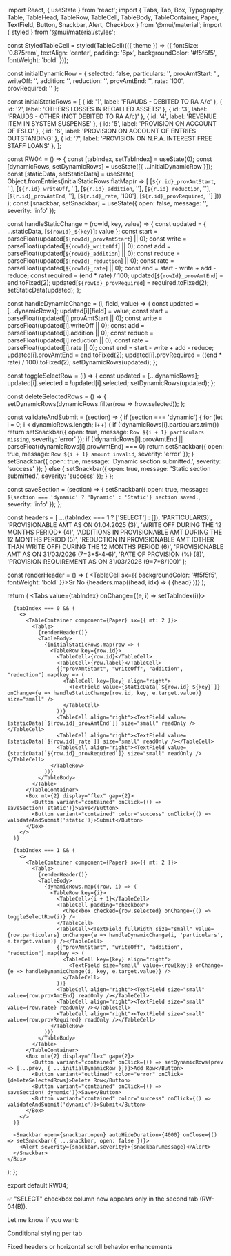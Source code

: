 import React, { useState } from 'react';
import {
  Tabs, Tab, Box, Typography, Table, TableHead, TableRow, TableCell, TableBody,
  TableContainer, Paper, TextField, Button, Snackbar, Alert, Checkbox
} from '@mui/material';
import { styled } from '@mui/material/styles';

const StyledTableCell = styled(TableCell)(({ theme }) => ({
  fontSize: '0.875rem',
  textAlign: 'center',
  padding: '6px',
  backgroundColor: '#f5f5f5',
  fontWeight: 'bold'
}));

const initialDynamicRow = {
  selected: false,
  particulars: '', provAmtStart: '', writeOff: '', addition: '', reduction: '', provAmtEnd: '', rate: '100', provRequired: ''
};

const initialStaticRows = [
  { id: '1', label: 'FRAUDS - DEBITED TO RA A/c' },
  { id: '2', label: 'OTHERS LOSSES IN RECALLED ASSETS' },
  { id: '3', label: 'FRAUDS - OTHER (NOT DEBITED TO RA A/c)' },
  { id: '4', label: 'REVENUE ITEM IN SYSTEM SUSPENSE' },
  { id: '5', label: 'PROVISION ON ACCOUNT OF FSLO' },
  { id: '6', label: 'PROVISION ON ACCOUNT OF ENTRIES OUTSTANDING' },
  { id: '7', label: 'PROVISION ON N.P.A. INTEREST FREE STAFF LOANS' },
];

const RW04 = () => {
  const [tabIndex, setTabIndex] = useState(0);
  const [dynamicRows, setDynamicRows] = useState([{ ...initialDynamicRow }]);
  const [staticData, setStaticData] = useState(
    Object.fromEntries(initialStaticRows.flatMap(r => [
      [`${r.id}_provAmtStart`, ''],
      [`${r.id}_writeOff`, ''],
      [`${r.id}_addition`, ''],
      [`${r.id}_reduction`, ''],
      [`${r.id}_provAmtEnd`, ''],
      [`${r.id}_rate`, '100'],
      [`${r.id}_provRequired`, '']
    ]))
  );
  const [snackbar, setSnackbar] = useState({ open: false, message: '', severity: 'info' });

  const handleStaticChange = (rowId, key, value) => {
    const updated = { ...staticData, [`${rowId}_${key}`]: value };
    const start = parseFloat(updated[`${rowId}_provAmtStart`] || 0);
    const write = parseFloat(updated[`${rowId}_writeOff`] || 0);
    const add = parseFloat(updated[`${rowId}_addition`] || 0);
    const reduce = parseFloat(updated[`${rowId}_reduction`] || 0);
    const rate = parseFloat(updated[`${rowId}_rate`] || 0);
    const end = start - write + add - reduce;
    const required = (end * rate) / 100;
    updated[`${rowId}_provAmtEnd`] = end.toFixed(2);
    updated[`${rowId}_provRequired`] = required.toFixed(2);
    setStaticData(updated);
  };

  const handleDynamicChange = (i, field, value) => {
    const updated = [...dynamicRows];
    updated[i][field] = value;
    const start = parseFloat(updated[i].provAmtStart || 0);
    const write = parseFloat(updated[i].writeOff || 0);
    const add = parseFloat(updated[i].addition || 0);
    const reduce = parseFloat(updated[i].reduction || 0);
    const rate = parseFloat(updated[i].rate || 0);
    const end = start - write + add - reduce;
    updated[i].provAmtEnd = end.toFixed(2);
    updated[i].provRequired = ((end * rate) / 100).toFixed(2);
    setDynamicRows(updated);
  };

  const toggleSelectRow = (i) => {
    const updated = [...dynamicRows];
    updated[i].selected = !updated[i].selected;
    setDynamicRows(updated);
  };

  const deleteSelectedRows = () => {
    setDynamicRows(dynamicRows.filter(row => !row.selected));
  };

  const validateAndSubmit = (section) => {
    if (section === 'dynamic') {
      for (let i = 0; i < dynamicRows.length; i++) {
        if (!dynamicRows[i].particulars.trim()) return setSnackbar({ open: true, message: `Row ${i + 1} particulars missing`, severity: 'error' });
        if (!dynamicRows[i].provAmtEnd || parseFloat(dynamicRows[i].provAmtEnd) === 0) return setSnackbar({ open: true, message: `Row ${i + 1} amount invalid`, severity: 'error' });
      }
      setSnackbar({ open: true, message: 'Dynamic section submitted.', severity: 'success' });
    } else {
      setSnackbar({ open: true, message: 'Static section submitted.', severity: 'success' });
    }
  };

  const saveSection = (section) => {
    setSnackbar({ open: true, message: `${section === 'dynamic' ? 'Dynamic' : 'Static'} section saved.`, severity: 'info' });
  };

  const headers = [
    ...(tabIndex === 1 ? ['SELECT'] : []),
    'PARTICULAR(S)',
    'PROVISIONABLE AMT AS ON
01.04.2025 (3)',
    'WRITE OFF DURING THE 12 MONTHS PERIOD* (4)',
    'ADDITIONS IN PROVISIONABLE AMT DURING THE 12 MONTHS PERIOD (5)',
    'REDUCTION IN PROVISIONABLE AMT (OTHER THAN WRITE OFF) DURING THE 12 MONTHS PERIOD (6)',
    'PROVISIONABLE AMT AS ON 31/03/2026 (7=3+5-4-6)',
    'RATE OF PROVISION (%) (8)',
    'PROVISION REQUIREMENT AS ON 31/03/2026 (9=7*8/100)'
  ];

  const renderHeader = () => (
    <TableHead>
      <TableRow>
        <TableCell sx={{ backgroundColor: '#f5f5f5', fontWeight: 'bold' }}>Sr No</TableCell>
        {headers.map((head, idx) => (
          <StyledTableCell key={idx}>{head}</StyledTableCell>
        ))}
      </TableRow>
    </TableHead>
  );

  return (
    <Box>
      <Tabs value={tabIndex} onChange={(e, i) => setTabIndex(i)}>
        <Tab label="RW-04(A)" />
        <Tab label="RW-04(B)" />
      </Tabs>

      {tabIndex === 0 && (
        <>
          <TableContainer component={Paper} sx={{ mt: 2 }}>
            <Table>
              {renderHeader()}
              <TableBody>
                {initialStaticRows.map(row => (
                  <TableRow key={row.id}>
                    <TableCell>{row.id}</TableCell>
                    <TableCell>{row.label}</TableCell>
                    {["provAmtStart", "writeOff", "addition", "reduction"].map(key => (
                      <TableCell key={key} align="right">
                        <TextField value={staticData[`${row.id}_${key}`]} onChange={e => handleStaticChange(row.id, key, e.target.value)} size="small" />
                      </TableCell>
                    ))}
                    <TableCell align="right"><TextField value={staticData[`${row.id}_provAmtEnd`]} size="small" readOnly /></TableCell>
                    <TableCell align="right"><TextField value={staticData[`${row.id}_rate`]} size="small" readOnly /></TableCell>
                    <TableCell align="right"><TextField value={staticData[`${row.id}_provRequired`]} size="small" readOnly /></TableCell>
                  </TableRow>
                ))}
              </TableBody>
            </Table>
          </TableContainer>
          <Box mt={2} display="flex" gap={2}>
            <Button variant="contained" onClick={() => saveSection('static')}>Save</Button>
            <Button variant="contained" color="success" onClick={() => validateAndSubmit('static')}>Submit</Button>
          </Box>
        </>
      )}

      {tabIndex === 1 && (
        <>
          <TableContainer component={Paper} sx={{ mt: 2 }}>
            <Table>
              {renderHeader()}
              <TableBody>
                {dynamicRows.map((row, i) => (
                  <TableRow key={i}>
                    <TableCell>{i + 1}</TableCell>
                    <TableCell padding="checkbox">
                      <Checkbox checked={row.selected} onChange={() => toggleSelectRow(i)} />
                    </TableCell>
                    <TableCell><TextField fullWidth size="small" value={row.particulars} onChange={e => handleDynamicChange(i, 'particulars', e.target.value)} /></TableCell>
                    {["provAmtStart", "writeOff", "addition", "reduction"].map(key => (
                      <TableCell key={key} align="right">
                        <TextField size="small" value={row[key]} onChange={e => handleDynamicChange(i, key, e.target.value)} />
                      </TableCell>
                    ))}
                    <TableCell align="right"><TextField size="small" value={row.provAmtEnd} readOnly /></TableCell>
                    <TableCell align="right"><TextField size="small" value={row.rate} readOnly /></TableCell>
                    <TableCell align="right"><TextField size="small" value={row.provRequired} readOnly /></TableCell>
                  </TableRow>
                ))}
              </TableBody>
            </Table>
          </TableContainer>
          <Box mt={2} display="flex" gap={2}>
            <Button variant="contained" onClick={() => setDynamicRows(prev => [...prev, { ...initialDynamicRow }])}>Add Row</Button>
            <Button variant="outlined" color="error" onClick={deleteSelectedRows}>Delete Row</Button>
            <Button variant="contained" onClick={() => saveSection('dynamic')}>Save</Button>
            <Button variant="contained" color="success" onClick={() => validateAndSubmit('dynamic')}>Submit</Button>
          </Box>
        </>
      )}

      <Snackbar open={snackbar.open} autoHideDuration={4000} onClose={() => setSnackbar({ ...snackbar, open: false })}>
        <Alert severity={snackbar.severity}>{snackbar.message}</Alert>
      </Snackbar>
    </Box>
  );
};

export default RW04;


✅ "SELECT" checkbox column now appears only in the second tab (RW-04(B)).

Let me know if you want:

Conditional styling per tab

Fixed headers or horizontal scroll behavior enhancements


